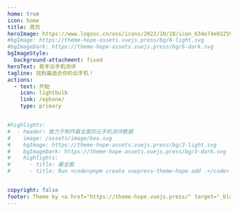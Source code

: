 ```yaml
---
home: true
icon: home
title: 首页
heroImage: https://www.logosc.cn/oss/icons/2022/10/18/icon_634e74e02259f.svg
#bgImage: https://theme-hope-assets.vuejs.press/bg/6-light.svg
#bgImageDark: https://theme-hope-assets.vuejs.press/bg/6-dark.svg
bgImageStyle:
  background-attachment: fixed
heroText: 易丰云手机测评
tagline: 找到最适合你的云手机！
actions:
  - text: 开始
    icon: lightbulb
    link: /ephone/
    type: primary


#highlights:
#  - header: 致力于制作最全面的云手机测评数据
#    image: /assets/image/box.svg
#    bgImage: https://theme-hope-assets.vuejs.press/bg/3-light.svg
#    bgImageDark: https://theme-hope-assets.vuejs.press/bg/3-dark.svg
#    highlights:
#      - title: 最全面
#      - title: Run <code>pnpm create vuepress-theme-hope add .</code> in your project root to create a new project with this theme.


copyright: false
footer: Theme by <a href="https://theme-hope.vuejs.press/" target="_blank">VuePress Theme Hope</a> | MIT Licensed, Copyright © 2024
---
```

